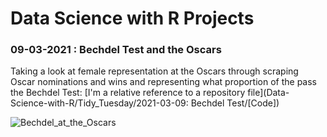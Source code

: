 # Data Science with R Projects 

### 09-03-2021 : Bechdel Test and the Oscars

Taking a look at female representation at the Oscars through scraping Oscar nominations and wins and representing what proportion of the pass the Bechdel Test: 
[I'm a relative reference to a repository file](Data-Science-with-R/Tidy_Tuesday/2021-03-09: Bechdel Test/[Code])

![Bechdel_at_the_Oscars](https://user-images.githubusercontent.com/79040885/111135093-2b0e7380-8574-11eb-973f-3bd4b337c36e.png)
